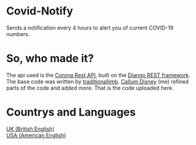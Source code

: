 # Covid-Notify
Sends a notification every 4 hours to alert you of current COVID-19 numbers.

# So, who made it?
The api used is the [Corona Rest API](https://corona-rest-api.herokuapp.com/Api/), built on the [Django REST framework](https://www.django-rest-framework.org/).
The base code was written by [traditionallimb](https://github.com/traditionallimb). [Callum Disney](https://github.com/callumdisney) (me) refined parts of the code and added more. That is the code uploaded here.

# Countrys and Languages

[UK (British English)](https://github.com/callumdisney/Covid-Notify/tree/main/UK)
<br />
[USA (American English)](https://github.com/callumdisney/Covid-Notify/tree/main/USA)
